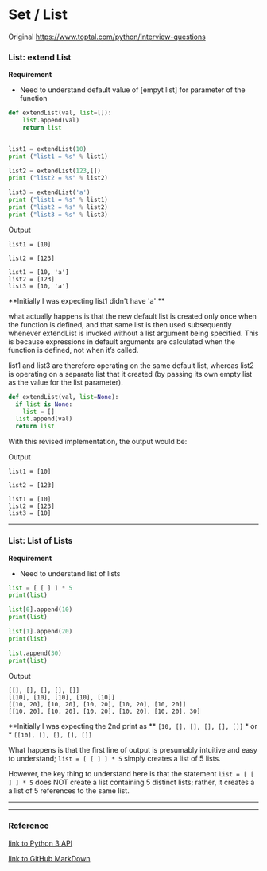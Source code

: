 


# Set / List

Original
https://www.toptal.com/python/interview-questions


### List: extend List


__Requirement__

* Need to understand default value of [empyt list] for parameter of the function

```python
def extendList(val, list=[]):
    list.append(val)
    return list


list1 = extendList(10)
print ("list1 = %s" % list1)

list2 = extendList(123,[])
print ("list2 = %s" % list2)

list3 = extendList('a')
print ("list1 = %s" % list1)
print ("list2 = %s" % list2)
print ("list3 = %s" % list3)

```

Output
```
list1 = [10]

list2 = [123]

list1 = [10, 'a']
list2 = [123]
list3 = [10, 'a']
```

**Initially I was expecting list1 didn't have 'a' **

what actually happens is that the new default list is created only once when the function is defined, 
and that same list is then used subsequently whenever extendList is invoked without a list argument being specified. 
This is because expressions in default arguments are calculated when the function is defined, not when it’s called.

list1 and list3 are therefore operating on the same default list, 
whereas list2 is operating on a separate list that it created 
(by passing its own empty list as the value for the list parameter).


```python
def extendList(val, list=None):
  if list is None:
    list = []
  list.append(val)
  return list
```

With this revised implementation, the output would be:

Output
```
list1 = [10]

list2 = [123]

list1 = [10]
list2 = [123]
list3 = [10]
```

---
### List: List of Lists

__Requirement__

* Need to understand list of lists

```python
list = [ [ ] ] * 5
print(list)

list[0].append(10)
print(list)

list[1].append(20)
print(list)

list.append(30)
print(list)
```

Output
```
[[], [], [], [], []]
[[10], [10], [10], [10], [10]]
[[10, 20], [10, 20], [10, 20], [10, 20], [10, 20]]
[[10, 20], [10, 20], [10, 20], [10, 20], [10, 20], 30]
```

**Initially I was expecting the 2nd print as ** `[10, [], [], [], [], []]`  * or * `[[10], [], [], [], []]`



What happens is that the first line of output is presumably intuitive and easy to understand; `list = [ [ ] ] * 5` simply creates a list of 5 lists.

However, the key thing to understand here is that the statement `list = [ [ ] ] * 5` does NOT create a list containing 5 distinct lists; 
rather, it creates a a list of 5 references to the same list. 


---


---

### Reference

[link to Python 3 API](https://docs.python.org/3.6/library/stdtypes.html#sequence-types-list-tuple-range)

[link to GitHub MarkDown](https://guides.github.com/features/mastering-markdown/)


